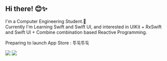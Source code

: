 ## Hi there! 😊✨

I'm a Computer Engineering Student.🐥<br>
Currently I'm Learning Swift and Swift UI, and interested in UIKit + RxSwift and Swift UI + Combine combination based Reactive Programming.

Preparing to launch App Store : 투둑투둑

<img src="https://img.shields.io/badge/iOS-000000?style=for-the-badge&logo=apple&logoColor=white"/> <img src="https://img.shields.io/badge/Swift-F05138?style=for-the-badge&logo=swift&logoColor=white"/>
